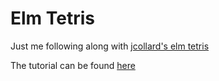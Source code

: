 # Elm Tetris
Just me following along with [jcollard's elm tetris](https://github.com/jcollard/elmtris)

The tutorial can be found [here](https://www.youtube.com/watch?v=GMSXYnMH1gg&list=PL7C8fMD-89DKhlerIE3BrYNd0PlhA6Zch)
